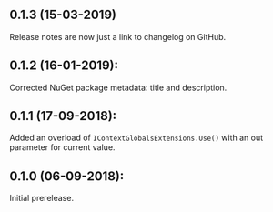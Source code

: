 ## 0.1.3 (15-03-2019)

Release notes are now just a link to changelog on GitHub.


## 0.1.2 (16-01-2019):

Corrected NuGet package metadata: title and description.


## 0.1.1 (17-09-2018):

Added an overload of `IContextGlobalsExtensions.Use()` with an out parameter for current value.


## 0.1.0 (06-09-2018): 

Initial prerelease.
